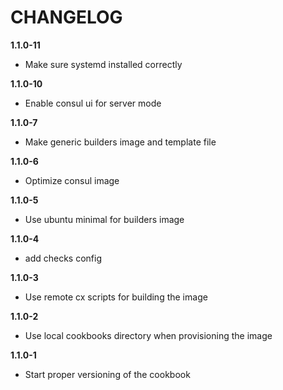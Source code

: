 # CHANGELOG

**1.1.0-11**

- Make sure systemd installed correctly

**1.1.0-10**

- Enable consul ui for server mode

**1.1.0-7**

- Make generic builders image and template file

**1.1.0-6**

- Optimize consul image

**1.1.0-5**

- Use ubuntu minimal for builders image

**1.1.0-4**

- add checks config

**1.1.0-3**

- Use remote cx scripts for building the image

**1.1.0-2**

- Use local cookbooks directory when provisioning the image

**1.1.0-1**

- Start proper versioning of the cookbook
